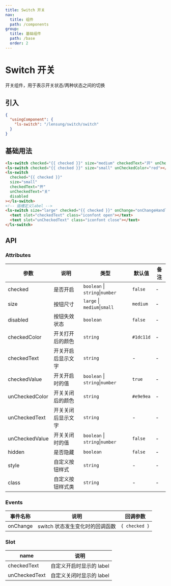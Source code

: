 ```yaml
---
title: Switch 开关
nav:
  title: 组件
  path: /components
group:
  title: 基础组件
  path: /base
  order: 2
---
```


# Switch 开关

开关组件，用于表示开关状态/两种状态之间的切换

## 引入

```json
{
  "usingComponent": {
    "ls-switch": "/lensung/switch/switch"
  }
}
```

## 基础用法

```html
<ls-switch checked="{{ checked }}" size="medium" checkedText="开" unCheckedText="关"></ls-switch>
<ls-switch checked="{{ checked }}" size="small" unCheckedColor="red"></ls-switch>
<ls-switch
  checked="{{ checked }}"
  size="small"
  checkedText="开"
  unCheckedText="关"
  disabled
></ls-switch>
<!-- 插槽定义label -->
<ls-switch size="large" checked="{{ checked }}" onChange="onChangeHandler">
  <text slot="checkedText" class="iconfont open"></text>
  <text slot="unCheckedText" class="iconfont close"></text>
</ls-switch>
```

## API

### Attributes

| 参数           | 说明               | 类型                            | 默认值    | 备注 |
| -------------- | ------------------ | ------------------------------- | --------- | ---- |
| checked        | 是否开启           | `boolean` \| `string`\|`number` | `false`   | -    |
| size           | 按钮尺寸           | `large` \| `medium`\|`small`    | `medium`  | -    |
| disabled       | 按钮失效状态       | `boolean`                       | `false`   | -    |
| checkedColor   | 开关打开后的颜色   | `string`                        | `#1dc11d` | -    |
| checkedText    | 开关开启后显示文字 | `string`                        | -         | -    |
| checkedValue   | 开关开启时的值     | `boolean` \| `string`\|`number` | `true`    | -    |
| unCheckedColor | 开关关闭后的颜色   | `string`                        | `#e9e9ea` | -    |
| unCheckedText  | 开关关闭后显示文字 | `string`                        | -         | -    |
| unCheckedValue | 开关关闭时的值     | `boolean` \| `string`\|`number` | `false`   | -    |
| hidden         | 是否隐藏           | `boolean`                       | `false`   | -    |
| style          | 自定义按钮样式     | `string`                        | -         | -    |
| class          | 自定义按钮样式类   | `string`                        | -         | -    |

### Events

| 事件名称 | 说明                            | 回调参数      |
| -------- | ------------------------------- | ------------- |
| onChange | switch 状态发生变化时的回调函数 | `{ checked }` |

### Slot

| name          | 说明                     |
| ------------- | ------------------------ |
| checkedText   | 自定义开启时显示的 label |
| unCheckedText | 自定义关闭时显示的 label |
